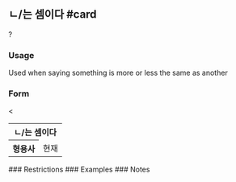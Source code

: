 ## ㄴ/는 셈이다 #card
?
### Usage
Used when saying something is more or less the same as another
### Form
<table>
	<tr>
		<th colspan="5">ㄴ/는 셈이다</th>
	</tr>
	<tr>
		<th>형용사</th>
		<td>현재</td>
		<
	</tr>
	<tr>
	</tr>
	<tr>
	</tr>
</table>
### Restrictions
### Examples
### Notes
